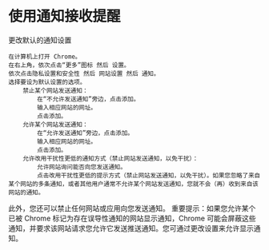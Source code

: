 # 使用通知接收提醒  
更改默认的通知设置

    在计算机上打开 Chrome。
    在右上角，依次点击“更多”图标 然后 设置。
    依次点击隐私设置和安全性 然后 网站设置 然后 通知。
    选择要设为默认设置的选项。
        禁止某个网站发送通知：
            在“不允许发送通知”旁边，点击添加。
            输入相应网站的网址。
            点击添加。
        允许某个网站发送通知：
            在“允许发送通知”旁边，点击添加。
            输入相应网站的网址。
            点击添加。
        允许改用干扰性更低的通知方式（禁止网站发送通知，以免干扰）：
            允许网站询问能否向您发送通知。
            点击改用干扰性更低的提示方式（禁止网站发送通知，以免干扰）。如果您忽略了来自某个网站的多条通知，或者其他用户通常不允许某个网站发送通知，您就不会（再）收到来自该网站的通知。

此外，您还可以禁止任何网站或应用向您发送通知。
重要提示：如果您允许某个已被 Chrome 标记为存在误导性通知的网站显示通知，Chrome 可能会屏蔽这些通知，并要求该网站请求您允许它发送推送通知。您可通过更改设置来允许显示通知。

